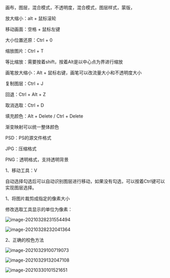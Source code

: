 画布，图层，混合模式，不透明度，混合模式，图层样式，蒙版，



放大缩小：alt + 鼠标滚轮

移动画面：空格 + 鼠标左键

大小位置还原：Ctrl + 0

缩放图片：Ctrl + T

等比缩放：需要按着shift，按着Alt是以中心点为界进行缩放

画笔放大缩小：Alt + 鼠标右键，画笔可以改流量大小和不透明度大小

复制图层：Ctrl + J

回退：Ctrl + Alt + Z

取消选取：Ctrl + D

填充颜色：Alt + Delete / Ctrl + Delete 

渐变映射可以统一整体颜色



PSD：PS的源文件格式

JPG：压缩格式

PNG：透明格式，支持透明背景



1、移动工具：V

自动选择勾选后可以自动识别图层进行移动，如果没有勾选，可以按着Ctrl键可以实现图层选择。





1、将图片裁剪成指定的像素大小

修改选取工具显示的单位为像素：

![image-20210328231554494](https://gitee.com/yj1109/cloud-image/raw/master/img/image-20210328231554494.png)

![image-20210328232041364](https://gitee.com/yj1109/cloud-image/raw/master/img/image-20210328232041364.png)



2、正确的校色方法

![image-20210329100719073](https://gitee.com/yj1109/cloud-image/raw/master/img/image-20210329100719073.png)

![image-20210329132047108](https://gitee.com/yj1109/cloud-image/raw/master/img/image-20210329132047108.png)

![image-20210330101521651](https://gitee.com/yj1109/cloud-image/raw/master/img/image-20210330101521651.png)



